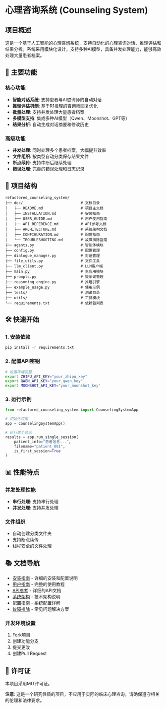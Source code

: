 # 心理咨询系统 (Counseling System)

## 项目概述

这是一个基于人工智能的心理咨询系统，支持自动化的心理咨询对话、推理评估和结果分析。系统采用模块化设计，支持多种AI模型，具备并发处理能力，能够高效处理大量患者档案。

## 🚀 主要功能

### 核心功能
- **智能对话系统**: 支持患者与AI咨询师的自动对话
- **推理评估机制**: 基于R1推理的咨询师回复优化
- **批量处理**: 支持并发处理大量患者档案
- **多模型支持**: 集成多种AI模型（Qwen、Moonshot、GPT等）
- **结果分析**: 自动生成对话摘要和修改历史

### 高级功能
- **并发处理**: 同时处理多个患者档案，大幅提升效率
- **文件组织**: 按类型自动分类保存结果文件
- **断点续传**: 支持中断后继续处理
- **错误处理**: 完善的错误处理和日志记录

## 📁 项目结构

```
refactored_counseling_system/
├── doc/                          # 文档目录
│   ├── README.md                 # 项目主文档
│   ├── INSTALLATION.md           # 安装指南
│   ├── USER_GUIDE.md             # 用户使用指南
│   ├── API_REFERENCE.md          # API参考文档
│   ├── ARCHITECTURE.md           # 系统架构文档
│   ├── CONFIGURATION.md          # 配置指南
│   └── TROUBLESHOOTING.md        # 故障排除指南
├── agents.py                     # 智能体模块
├── config.py                     # 配置管理
├── dialogue_manager.py           # 对话管理
├── file_utils.py                 # 文件工具
├── llm_client.py                 # LLM客户端
├── main.py                       # 主应用模块
├── prompts.py                    # 提示词管理
├── reasoning_engine.py           # 推理引擎
├── example_usage.py              # 使用示例
├── tests/                        # 测试目录
├── utils/                        # 工具模块
└── requirements.txt              # 依赖包列表
```

## 🛠️ 快速开始

### 1. 安装依赖
```bash
pip install -r requirements.txt
```

### 2. 配置API密钥
```bash
# 设置环境变量
export ZHIPU_API_KEY="your_zhipu_key"
export QWEN_API_KEY="your_qwen_key"
export MOONSHOT_API_KEY="your_moonshot_key"
```

### 3. 运行示例
```python
from refactored_counseling_system import CounselingSystemApp

# 初始化应用
app = CounselingSystemApp()

# 运行单个会话
results = app.run_single_session(
    patient_info="患者信息...",
    filename="patient_001",
    is_first_session=True
)
```

## 📊 性能特点

### 并发处理性能
- **串行处理**: 支持串行处理
- **并发处理**: 支持并发处理

### 文件组织
- 自动创建分类文件夹
- 支持断点续传
- 线程安全的文件处理


## 📚 文档导航

- [安装指南](INSTALLATION.md) - 详细的安装和配置说明
- [用户指南](USER_GUIDE.md) - 完整的使用教程
- [API参考](API_REFERENCE.md) - 详细的API文档
- [系统架构](ARCHITECTURE.md) - 技术架构说明
- [配置指南](CONFIGURATION.md) - 系统配置详解
- [故障排除](TROUBLESHOOTING.md) - 常见问题解决方案


### 开发环境设置
1. Fork项目
2. 创建功能分支
3. 提交更改
4. 创建Pull Request

## 📄 许可证

本项目采用MIT许可证。



**注意**: 这是一个研究性质的项目，不应用于实际的临床心理咨询。请确保遵守相关的伦理和法律要求。 